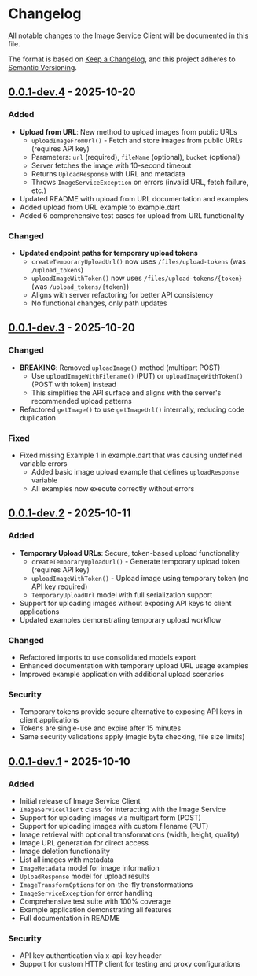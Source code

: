 # Changelog

All notable changes to the Image Service Client will be documented in this file.

The format is based on [Keep a Changelog](https://keepachangelog.com/en/1.0.0/),
and this project adheres to [Semantic Versioning](https://semver.org/spec/v2.0.0.html).

## [0.0.1-dev.4] - 2025-10-20

### Added

- **Upload from URL**: New method to upload images from public URLs
  - `uploadImageFromUrl()` - Fetch and store images from public URLs (requires API key)
  - Parameters: `url` (required), `fileName` (optional), `bucket` (optional)
  - Server fetches the image with 10-second timeout
  - Returns `UploadResponse` with URL and metadata
  - Throws `ImageServiceException` on errors (invalid URL, fetch failure, etc.)
- Updated README with upload from URL documentation and examples
- Added upload from URL example to example.dart
- Added 6 comprehensive test cases for upload from URL functionality

### Changed

- **Updated endpoint paths for temporary upload tokens**
  - `createTemporaryUploadUrl()` now uses `/files/upload-tokens` (was `/upload_tokens`)
  - `uploadImageWithToken()` now uses `/files/upload-tokens/{token}` (was `/upload_tokens/{token}`)
  - Aligns with server refactoring for better API consistency
  - No functional changes, only path updates

## [0.0.1-dev.3] - 2025-10-20

### Changed

- **BREAKING**: Removed `uploadImage()` method (multipart POST)
  - Use `uploadImageWithFilename()` (PUT) or `uploadImageWithToken()` (POST with token) instead
  - This simplifies the API surface and aligns with the server's recommended upload patterns
- Refactored `getImage()` to use `getImageUrl()` internally, reducing code duplication

### Fixed

- Fixed missing Example 1 in example.dart that was causing undefined variable errors
  - Added basic image upload example that defines `uploadResponse` variable
  - All examples now execute correctly without errors

## [0.0.1-dev.2] - 2025-10-11

### Added

- **Temporary Upload URLs**: Secure, token-based upload functionality
  - `createTemporaryUploadUrl()` - Generate temporary upload token (requires API key)
  - `uploadImageWithToken()` - Upload image using temporary token (no API key required)
  - `TemporaryUploadUrl` model with full serialization support
- Support for uploading images without exposing API keys to client applications
- Updated examples demonstrating temporary upload workflow

### Changed

- Refactored imports to use consolidated models export
- Enhanced documentation with temporary upload URL usage examples
- Improved example application with additional upload scenarios

### Security

- Temporary tokens provide secure alternative to exposing API keys in client applications
- Tokens are single-use and expire after 15 minutes
- Same security validations apply (magic byte checking, file size limits)

## [0.0.1-dev.1] - 2025-10-10

### Added

- Initial release of Image Service Client
- `ImageServiceClient` class for interacting with the Image Service
- Support for uploading images via multipart form (POST)
- Support for uploading images with custom filename (PUT)
- Image retrieval with optional transformations (width, height, quality)
- Image URL generation for direct access
- Image deletion functionality
- List all images with metadata
- `ImageMetadata` model for image information
- `UploadResponse` model for upload results
- `ImageTransformOptions` for on-the-fly transformations
- `ImageServiceException` for error handling
- Comprehensive test suite with 100% coverage
- Example application demonstrating all features
- Full documentation in README

### Security

- API key authentication via x-api-key header
- Support for custom HTTP client for testing and proxy configurations

[0.0.1-dev.4]: https://github.com/mtwichel/image_service/compare/v0.0.1-dev.3...v0.0.1-dev.4
[0.0.1-dev.3]: https://github.com/mtwichel/image_service/compare/v0.0.1-dev.2...v0.0.1-dev.3
[0.0.1-dev.2]: https://github.com/mtwichel/image_service/compare/v0.0.1-dev.1...v0.0.1-dev.2
[0.0.1-dev.1]: https://github.com/mtwichel/image_service/releases/tag/v0.0.1-dev.1
